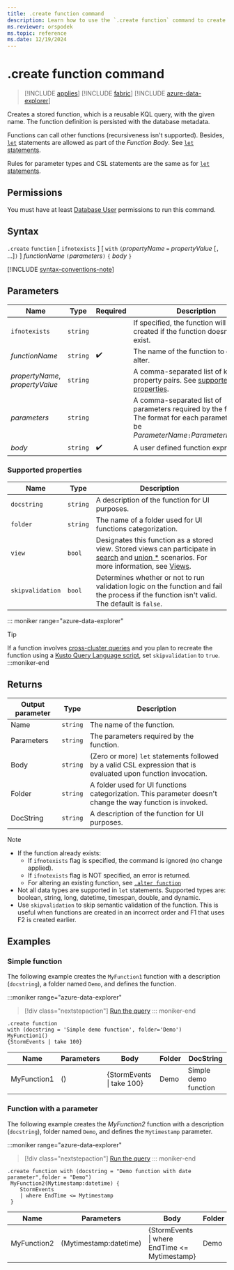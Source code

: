 ```yaml
---
title: .create function command
description: Learn how to use the `.create function` command to create a stored function.
ms.reviewer: orspodek
ms.topic: reference
ms.date: 12/19/2024
---
```

# .create function command

> [!INCLUDE [applies](../includes/applies-to-version/applies.md)] [!INCLUDE [fabric](../includes/applies-to-version/fabric.md)] [!INCLUDE [azure-data-explorer](../includes/applies-to-version/azure-data-explorer.md)]

Creates a stored function, which is a reusable KQL query,  with the given name. The function definition is persisted with the database metadata.

Functions can call other functions (recursiveness isn't supported). Besides, [`let`](../query/let-statement.md) statements are allowed as part of the *Function Body*. See [`let` statements](../query/let-statement.md).

Rules for parameter types and CSL statements are the same as for [`let` statements](../query/let-statement.md).

## Permissions

You must have at least [Database User](../access-control/role-based-access-control.md) permissions to run this command.

## Syntax

`.create` `function` [ `ifnotexists` ] [ `with` `(`*propertyName* `=` *propertyValue* [`,` ...]`)` ]
*functionName* `(`*parameters*`)` `{` *body* `}`

[!INCLUDE [syntax-conventions-note](../includes/syntax-conventions-note.md)]

## Parameters

|Name|Type|Required|Description|
|--|--|--|--|
| `ifnotexists` | `string` | | If specified, the function will only be created if the function doesn't yet exist.|
|*functionName* | `string` |  :heavy_check_mark: | The name of the function to create or alter.|
| *propertyName*, *propertyValue* | `string` | | A comma-separated list of key-value property pairs. See [supported properties](#supported-properties).|
|*parameters*  | `string` | | A comma-separated list of parameters required by the function. The format for each parameter must be *ParameterName*`:`*ParameterDataType*.|
|*body*| `string` |  :heavy_check_mark: | A user defined function expression.|

### Supported properties

|Name|Type|Description|
|--|--|--|
|`docstring`| `string` |A description of the function for UI purposes.|
|`folder`| `string` |The name of a folder used for UI functions categorization.|
|`view`| `bool` |Designates this function as a stored view. Stored views can participate in [search](../query/search-operator.md) and [union *](../query/union-operator.md) scenarios. For more information, see [Views](../query/schema-entities/views.md).|
|`skipvalidation`| `bool` |Determines whether or not to run validation logic on the function and fail the process if the function isn't valid. The default is `false`.|

::: moniker range="azure-data-explorer"
> [!TIP]
> If a function involves [cross-cluster queries](../query/cross-cluster-or-database-queries.md) and you plan to recreate the function using a [Kusto Query Language script](/azure/data-explorer/database-script), set `skipvalidation` to `true`.
:::moniker-end

## Returns

|Output parameter |Type |Description|
|---|---|---|
|Name | `string` |The name of the function.
|Parameters  | `string` |The parameters required by the function.
|Body  | `string` |(Zero or more) `let` statements followed by a valid CSL expression that is evaluated upon function invocation.
|Folder| `string` |A folder used for UI functions categorization. This parameter doesn't change the way function is invoked.
|DocString| `string` |A description of the function for UI purposes.

> [!NOTE]
>
> * If the function already exists:
>   * If `ifnotexists` flag is specified, the command is ignored (no change applied).
>   * If `ifnotexists` flag is NOT specified, an error is returned.
>   * For altering an existing function, see [`.alter function`](alter-function.md)
> * Not all data types are supported in `let` statements. Supported types are: boolean, string, long, datetime, timespan, double, and dynamic.
> * Use `skipvalidation` to skip semantic validation of the function. This is useful when functions are created in an incorrect order and F1 that uses F2 is created earlier.

## Examples

### Simple function

The following example creates the `MyFunction1` function with a description (`docstring`), a folder named `Demo`, and defines the function.

:::moniker range="azure-data-explorer"
> [!div class="nextstepaction"]
> <a href="https://dataexplorer.azure.com/clusters/help/databases/Samples?query=H4sIAAAAAAAAA9NLLkpNLElVSCvNSy7JzM9T4CrPLMlQ0EjJTy4uKcrMS1ewVVAPzswtyElVSEnNzYcrVNdRSMvPSUktslV3AYqra3L5VrpB5Qw1NLmqg0vyi3Jdy1LzSooVahRKErNTFQwNDGoBPpluyHEAAAA%3D" target="_blank">Run the query</a>
::: moniker-end

```kusto
.create function 
with (docstring = 'Simple demo function', folder='Demo')
MyFunction1()
{StormEvents | take 100}
```

|Name|Parameters|Body|Folder|DocString|
|---|---|---|---|---|
|MyFunction1|()|{StormEvents &#124; take 100}|Demo|Simple demo function|

### Function with a parameter

The following example creates the *MyFunction2* function with a description (`docstring`), folder named `Demo`, and defines the `Mytimestamp` parameter.

:::moniker range="azure-data-explorer"
> [!div class="nextstepaction"]
> <a href="https://dataexplorer.azure.com/clusters/help/databases/Samples?query=H4sIAAAAAAAAA13LsQrCMBSF4T1PccjUgjg4it2sWyd9gZDc2oBJys3VUtR3txEF8WwH%2Fm9tmYwQ%2Bmu04lPE5GVA5ZLNwj6e0UDvKaS%2FwBUzGjaBhFiv%2BnRxxN9Y11Do5sOHbKpuFh8oiwnjttDyatwVlh0lcWhvFCW%2F%2FwPTQExoozstGXYNfrjC8wUJOe6iswAAAA%3D%3D" target="_blank">Run the query</a>
::: moniker-end

```kusto
.create function with (docstring = "Demo function with date parameter",folder = "Demo") 
 MyFunction2(Mytimestamp:datetime) {
    StormEvents
    | where EndTime <= Mytimestamp
 }
```

|Name|Parameters|Body|Folder|DocString|
|---|---|---|---|---|
|MyFunction2|(Mytimestamp:datetime)|{StormEvents &#124; where EndTime <= Mytimestamp}|Demo|Demo function with date parameter|
